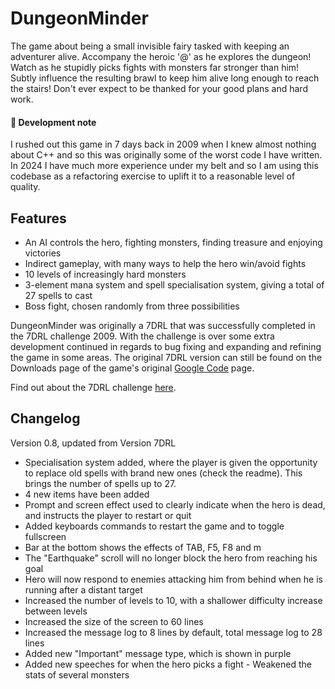 # DungeonMinder
The game about being a small invisible fairy tasked with keeping an adventurer alive. Accompany the heroic '@' as he explores the dungeon! Watch as he stupidly picks fights with monsters far stronger than him! Subtly influence the resulting brawl to keep him alive long enough to reach the stairs! Don't ever expect to be thanked for your good plans and hard work.

#### :large_blue_circle: Development note
I rushed out this game in 7 days back in 2009 when I knew almost nothing about C++ and so this was originally some of the worst code I have written. In 2024 I have much more experience under my belt and so I am using this codebase as a refactoring exercise to uplift it to a reasonable level of quality. 

## Features
- An AI controls the hero, fighting monsters, finding treasure and enjoying victories
- Indirect gameplay, with many ways to help the hero win/avoid fights
- 10 levels of increasingly hard monsters
- 3-element mana system and spell specialisation system, giving a total of 27 spells to cast
- Boss fight, chosen randomly from three possibilities

DungeonMinder was originally a 7DRL that was successfully completed in the 7DRL challenge 2009. With the challenge is over some extra development continued in regards to bug fixing and expanding and refining the game in some areas. The original 7DRL version can still be found on the Downloads page of the game's original [Google Code](https://code.google.com/archive/p/dungeonminder) page.

Find out about the 7DRL challenge [here](https://7drl.com/).

## Changelog
Version 0.8, updated from Version 7DRL
- Specialisation system added, where the player is given the opportunity to replace old spells with brand new ones (check the readme). This brings the number of spells up to 27.
- 4 new items have been added
- Prompt and screen effect used to clearly indicate when the hero is dead, and instructs the player to restart or quit
- Added keyboards commands to restart the game and to toggle fullscreen
- Bar at the bottom shows the effects of TAB, F5, F8 and m
- The "Earthquake" scroll will no longer block the hero from reaching his goal
- Hero will now respond to enemies attacking him from behind when he is running after a distant target
- Increased the number of levels to 10, with a shallower difficulty increase between levels
- Increased the size of the screen to 60 lines
- Increased the message log to 8 lines by default, total message log to 28 lines
- Added new "Important" message type, which is shown in purple
- Added new speeches for when the hero picks a fight - Weakened the stats of several monsters